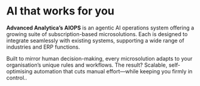 # AI that works for you
**Advanced Analytica’s AIOPS** is an agentic AI operations system offering a growing suite of subscription-based microsolutions. Each is designed to integrate seamlessly with existing systems, supporting a wide range of industries and ERP functions.

Built to mirror human decision-making, every microsolution adapts to your organisation’s unique rules and workflows. The result? Scalable, self-optimising automation that cuts manual effort—while keeping you firmly in control..
